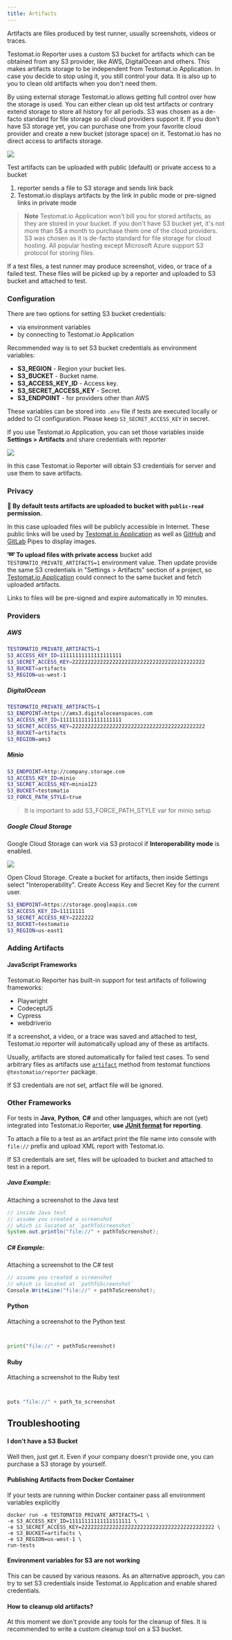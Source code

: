 ```yaml
---
title: Artifacts
---
```



Artifacts are files produced by test runner, usually screenshots, videos or traces.

Testomat.io Reporter uses a custom S3 bucket for artifacts which can be obtained from any S3 provider, like AWS, DigitalOcean and others. This makes artifacts storage to be independent from Testomat.io Application. In case you decide to stop using it, you still control your data. It is also up to you to clean old artifacts when you don't need them.

By using external storage Testomat.io allows getting full control over how the storage is used. You can either clean up old test artifacts or contrary extend storage to store all history for all periods. S3 was chosen as a de-facto standard for file storage so all cloud providers support it. If you don't have S3 storage yet, you can purchase one from your favorite cloud provider and create a new bucket (storage space) on it. Testomat.io has no direct access to artifacts storage.

![](./images/artifacts.png)

Test artifacts can be uploaded with public (default) or private access to a bucket

1. reporter sends a file to S3 storage and sends link back
2. Testomat.io displays artifacts by the link in public mode or pre-signed links in private mode

> **Note**
> Testomat.io Application won't bill you for stored artifacts, as they are stored in your bucket. If you don't have S3 bucket yet, it's not more than 5$ a month to purchase them one of the cloud providers. S3 was chosen as it is de-facto standard for file storage for cloud hosting. All popular hosting except Microsoft Azure support S3 protocol for storing files.

If a test files, a test runner may produce screenshot, video, or trace of a failed test. These files will be picked up by a reporter and uploaded to S3 bucket and attached to test.

### Configuration

There are two options for setting S3 bucket credentials:

- via environment variables
- by connecting to Testomat.io Application

Recommended way is to set S3 bucket credentials as environment variables:

- **S3_REGION** - Region your bucket lies.
- **S3_BUCKET** - Bucket name.
- **S3_ACCESS_KEY_ID** - Access key.
- **S3_SECRET_ACCESS_KEY** - Secret.
- **S3_ENDPOINT** - for providers other than AWS

These variables can be stored into `.env` file if tests are executed locally or added to CI configuration. Please keep `S3_SECRET_ACCESS_KEY` in secret.

If you use Testomat.io Application, you can set those variables inside **Settings > Artifacts** and share credentials with reporter

![](./images/shared_artifacts.png)

In this case Testomat.io Reporter will obtain S3 credentials for server and use them to save artifacts.

### Privacy

**👀 By default tests artifacts are uploaded to bucket with `public-read` permission.**

In this case uploaded files will be publicly accessible in Internet. These public links will be used by [Testomat.io Application](https://testomat.io) as well as [GitHub](./pipes/github.md#github-pipe) and [GitLab](./pipes/gitlab.md#gitlab-pipe) Pipes to display images.

**➿ To upload files with private access** bucket add `TESTOMATIO_PRIVATE_ARTIFACTS=1` environment value.
Then update provide the same S3 credentials in "Settings > Artifacts" section of a project,
so [Testomat.io Application](https://testomat.io) could connect to the same bucket and fetch uploaded artifacts.

Links to files will be pre-signed and expire automatically in 10 minutes.

### Providers

##### AWS

```bash
TESTOMATIO_PRIVATE_ARTIFACTS=1
S3_ACCESS_KEY_ID=11111111111111111111
S3_SECRET_ACCESS_KEY=2222222222222222222222222222222222222222222
S3_BUCKET=artifacts
S3_REGION=us-west-1
```

##### DigitalOcean

```bash
TESTOMATIO_PRIVATE_ARTIFACTS=1
S3_ENDPOINT=https://ams3.digitaloceanspaces.com
S3_ACCESS_KEY_ID=11111111111111111111
S3_SECRET_ACCESS_KEY=2222222222222222222222222222222222222222222
S3_BUCKET=artifacts
S3_REGION=ams3
```

##### Minio

```bash
S3_ENDPOINT=http://company.storage.com
S3_ACCESS_KEY_ID=minio
S3_SECRET_ACCESS_KEY=minio123
S3_BUCKET=testomatio
S3_FORCE_PATH_STYLE=true
```

> It is important to add S3_FORCE_PATH_STYLE var for minio setup

##### Google Cloud Storage

Google Cloud Storage can work via S3 protocol if **Interoperability mode** is enabled.

![](./images/google-interoperability.png)

Open Cloud Storage. Create a bucket for artifacts, then inside Settings select "Interoperability". Create Access Key and Secret Key for the current user.

```bash
S3_ENDPOINT=https://storage.googleapis.com
S3_ACCESS_KEY_ID=11111111
S3_SECRET_ACCESS_KEY=2222222
S3_BUCKET=testomatio
S3_REGION=us-east1
```

### Adding Artifacts

#### JavaScript Frameworks

Testomat.io Reporter has built-in support for test artifacts of following frameworks:

- Playwright
- CodeceptJS
- Cypress
- webdriverio

If a screenshot, a video, or a trace was saved and attached to test, Testomat.io reporter will automatically upload any of these as artifacts.

Usually, artifacts are stored automatically for failed test cases. To send arbitrary files as artifacts use [`artifact`](./functions.md#artifact) method from testomat functions `@testomatio/reporter` package.

If S3 credentials are not set, artfact file will be ignored.

### Other Frameworks

For tests in **Java**, **Python**, **C#** and other languages, which are not (yet) integrated into Testomat.io Reporter, **use [JUnit format](./junit.md) for reporting**.

To attach a file to a test as an artifact print the file name into console with `file://` prefix and upload XML report with Testomat.io.

If S3 credentials are set, files will be uploaded to bucket and attached to test in a report.

##### Java Example:

Attaching a screenshot to the Java test

```java
// inside Java test
// assume you created a screenshot
// which is located at `pathToScreenshot`
System.out.println("file://" + pathToScreenshot);
```

##### C# Example:

Attaching a screenshot to the C# test

```c#
// assume you created a screenshot
// which is located at `pathToScreenshot`
Console.WriteLine("file://" + pathToScreenshot);
```

#### Python

Attaching a screenshot to the Python test

```python


print("file://" + pathToScreenshot)
```

#### Ruby

Attaching a screenshot to the Ruby test

```python


puts "file://" + path_to_screenshot
```

## Troubleshooting

#### I don't have a S3 Bucket

Well then, just get it. Even if your company doesn't provide one, you can purchase a S3 storage by yourself.

#### Publishing Artifacts from Docker Container

If your tests are running within Docker container pass all environment variables explicitly

```
docker run -e TESTOMATIO_PRIVATE_ARTIFACTS=1 \
-e S3_ACCESS_KEY_ID=11111111111111111111 \
-e S3_SECRET_ACCESS_KEY=2222222222222222222222222222222222222222222 \
-e S3_BUCKET=artifacts \
-e S3_REGION=us-west-1 \
run-tests
```

#### Environment variables for S3 are not working

This can be caused by various reasons. As an alternative approach, you can try to set S3 credentials inside Testomat.io Application and enable shared credentials.

#### How to cleanup old artifacts?

At this moment we don't provide any tools for the cleanup of files.
It is recommended to write a custom cleanup tool on a S3 bucket.

